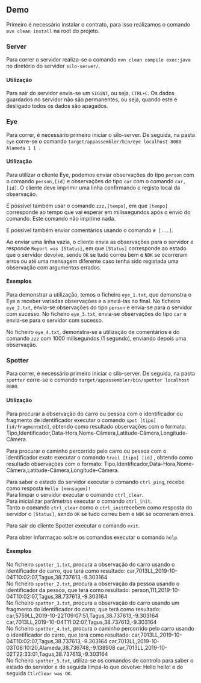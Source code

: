 
## Demo

Primeiro é necessário instalar o contrato, para isso realizamos o comando `mvn clean install` na root do projeto.

### Server
Para correr o servidor realiza-se o comando `mvn clean compile exec:java` no diretório do servidor `silo-server/`.

#### Utilização
Para sair do servidor envia-se um `SIGINT`, ou seja, `CTRL+C`. Os dados guardados no servidor não são permanentes, ou seja, quando este é desligado todos os dados são apagados.

### Eye

Para correr, é necessário primeiro iniciar o silo-server.
De seguida, na pasta `eye` corre-se o comando `target/appassembler/bin/eye localhost 8080 Alameda 1 1 `.

#### Utilização

Para utilizar o cliente Eye, podemos enviar observações do tipo `person` com o comando `person,[id]`
 e observações do tipo `car` com o comando `car,[id]`. O cliente deve imprimir uma linha confirmando
 o registo local da observação.
 
É possível também usar o comando `zzz,[tempo]`, em que `[tempo]` corresponde ao tempo que vai esperar 
em milissegundos após o envio do comando. Este comando não imprime nada.

É possível também enviar comentários usando o comando `# [...]`.

Ao enviar uma linha vazia, o cliente envia as observações para o servidor e responde `Report was [Status]`,
 em que `[Status]` corresponde ao estado que o servidor devolve, sendo `OK` se tudo correu bem e 
 `NOK` se ocorreram erros ou até uma mensagem diferente caso tenha sido registada uma observação com
 argumentos errados.

#### Exemplos

Para demonstrar a utilização, temos o ficheiro `eye_1.txt`, que demonstra o Eye a receber variadas observações e a enviá-las no final.
No ficheiro `eye_2.txt`, envia-se observações do tipo `person` e envia-se para o servidor com sucesso.
No ficheiro `eye_3.txt`, envia-se observações do tipo `car` e envia-se para o servidor com sucesso.

No ficheiro `eye_4.txt`, demonstra-se a utilização de comentários e do comando `zzz` com 1000 milisegundos (1 segundo), enviando depois uma observação.

### Spotter

Para correr, é necessário primeiro iniciar o silo-server.
De seguida, na pasta `spotter` corre-se o comando `target/appassembler/bin/spotter localhost 8080`.

#### Utilização

Para procurar a observação do carro ou pessoa com o identificador ou fragmento de identificador executar o comando `spot [tipo] [id/fragmentoId]`, obtendo como resultado observações com o formato: Tipo,Identificador,Data-Hora,Nome-Câmera,Latitude-Câmera,Longitude-Câmera. 

Para procurar o caminho percorrido pelo carro ou pessoa com o identificador exato executar o comando `trail [tipo] [id]` , obtendo como resultado observações com o formato: Tipo,Identificador,Data-Hora,Nome-Câmera,Latitude-Câmera,Longitude-Câmera.

Para saber o estado do servidor executar o comando `ctrl_ping`, recebe como resposta `Hello [mensagem]!`<br/>
Para limpar o servidor executar o comando `ctrl_clear`.<br/>
Para inicializar parâmetros executar o comando `ctrl_init`.<br/>
Tanto o comando `ctrl_clear` como o `ctrl_init`recebem como resposta do servidor o `[Status]`, sendo `OK` se tudo correu bem e `NOK` se ocorreram erros.<br/>

Para sair do cliente Spotter executar o comando `exit`.<br/>

Para obter informaçao sobre os comandos executar o comando `help`.<br/>

#### Exemplos

No ficheiro `spotter_1.txt`, procura a observação do carro usando o identificador do carro, que terá como resultado: car,7013LL,2019-10-04T10:02:07,Tagus,38.737613,-9.303164 <br/>
No ficheiro `spotter_2.txt`, procura a observação da pessoa usando o identificador da pessoa, que terá como resultado:
person,111,2019-10-04T10:02:07,Tagus,38.737613,-9.303164<br/>
No ficheiro `spotter_3.txt`, procura a observação do carro usando um fragmento do identificador do carro, que terá como resultado:
car,5759LL,2019-10-22T09:07:51,Tagus,38.737613,-9.303164
car,7013LL,2019-10-04T11:02:07,Tagus,38.737613,-9.303164<br/>
No ficheiro `spotter_4.txt`, procura o caminho percorrido pelo carro usando o identificador do carro, que terá como resultado:
car,7013LL,2019-10-04T10:02:07,Tagus,38.737613,-9.303164
car,7013LL,2019-10-03T08:10:20,Alameda,38.736748,-9.138908
car,7013LL,2019-10-02T22:33:01,Tagus,38.737613,-9.303164<br/>
No ficheiro `spotter_5.txt`, utiliza-se os comandos de controlo para saber o estado do servidor e de seguida limpá-lo que devolve: Hello hello! e de seguida `CtlrClear was OK`.



